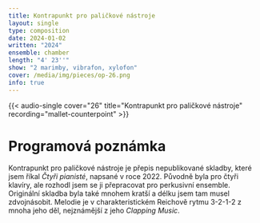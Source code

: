 ```yaml
---
title: Kontrapunkt pro paličkové nástroje
layout: single
type: composition
date: 2024-01-02
written: "2024"
ensemble: chamber
length: "4' 23''"
show: "2 marimby, vibrafon, xylofon"
cover: /media/img/pieces/op-26.png
info: true
---
```


{{< audio-single cover="26" title="Kontrapunkt pro paličkové nástroje" recording="mallet-counterpoint" >}}

# Programová poznámka

Kontrapunkt pro paličkové nástroje je přepis nepublikované skladby, které jsem říkal *Čtyři pianisté*, napsané v roce 2022. Původně byla pro čtyři klavíry, ale rozhodl jsem se ji přepracovat pro perkusivní ensemble. Originální skladba byla také mnohem kratší a délku jsem tam musel zdvojnásobit. Melodie je v charakteristickém Reichově rytmu 3-2-1-2 z mnoha jeho děl, nejznámější z jeho *Clapping Music*.